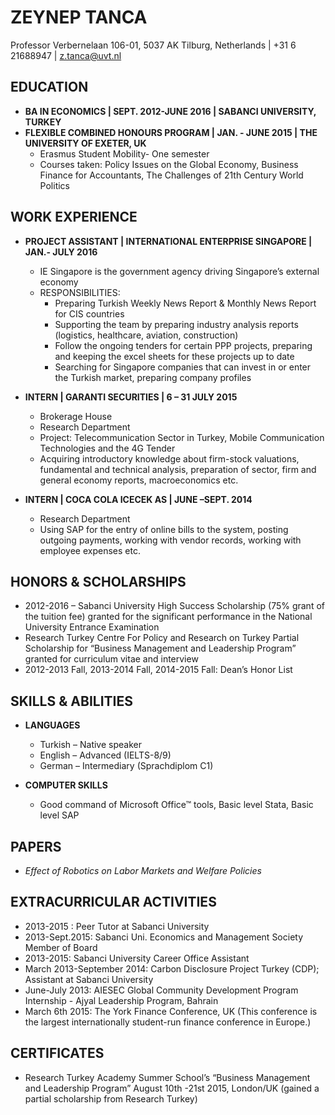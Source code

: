 # ZEYNEP TANCA

Professor Verbernelaan 106-01, 5037 AK Tilburg, Netherlands | +31 6 21688947 | z.tanca@uvt.nl

## EDUCATION
* **BA IN ECONOMICS | SEPT. 2012-JUNE 2016 | SABANCI UNIVERSITY, TURKEY**
* **FLEXIBLE COMBINED HONOURS PROGRAM | JAN. - JUNE 2015 | THE UNIVERSITY OF EXETER, UK**
  * Erasmus Student Mobility- One semester
  * Courses taken: Policy Issues on the Global Economy, Business Finance for Accountants, The Challenges of 21th Century
World Politics

## WORK EXPERIENCE
* **PROJECT ASSISTANT | INTERNATIONAL ENTERPRISE SINGAPORE | JAN.- JULY 2016**
  * IE Singapore is the government agency driving Singapore’s external economy
  * RESPONSIBILITIES:
    * Preparing Turkish Weekly News Report & Monthly News Report for CIS countries
    * Supporting the team by preparing industry analysis reports (logistics, healthcare, aviation, construction)
    * Follow the ongoing tenders for certain PPP projects, preparing and keeping the excel sheets for these projects up to date
    * Searching for Singapore companies that can invest in or enter the Turkish market, preparing company profiles

* **INTERN | GARANTI SECURITIES | 6 – 31 JULY 2015**  
  * Brokerage House
  * Research Department
  * Project: Telecommunication Sector in Turkey, Mobile Communication Technologies and the 4G Tender
  * Acquiring introductory knowledge about firm-stock valuations, fundamental and technical analysis, preparation of
sector, firm and general economy reports, macroeconomics etc.
  
* **INTERN | COCA COLA ICECEK AS | JUNE –SEPT. 2014**
  * Research Department
  * Using SAP for the entry of online bills to the system, posting outgoing payments, working with vendor records, working
with employee expenses etc.

## HONORS & SCHOLARSHIPS
* 2012-2016 – Sabanci University High Success Scholarship (75% grant of the tuition fee) granted for the significant
performance in the National University Entrance Examination
* Research Turkey Centre For Policy and Research on Turkey Partial Scholarship for “Business Management and
Leadership Program” granted for curriculum vitae and interview
* 2012-2013 Fall, 2013-2014 Fall, 2014-2015 Fall: Dean’s Honor List

## SKILLS & ABILITIES
* **LANGUAGES**
  * Turkish – Native speaker
  * English – Advanced (IELTS-8/9)
  * German – Intermediary (Sprachdiplom C1)
  
* **COMPUTER SKILLS**  
  * Good command of Microsoft Office™ tools, Basic level Stata, Basic level SAP
 
## PAPERS
* _Effect of Robotics on Labor Markets and Welfare Policies_

## EXTRACURRICULAR ACTIVITIES
* 2013-2015 : Peer Tutor at Sabanci University
* 2013-Sept.2015: Sabanci Uni. Economics and Management Society Member of Board
* 2013-2015: Sabanci University Career Office Assistant
* March 2013-September 2014: Carbon Disclosure Project Turkey (CDP); Assistant at Sabanci University
* June-July 2013: AIESEC Global Community Development Program Internship - Ajyal Leadership Program, Bahrain
* March 6th 2015: The York Finance Conference, UK
(This conference is the largest internationally student-run finance conference in Europe.)

## CERTIFICATES
* Research Turkey Academy Summer School’s “Business Management and Leadership Program” August 10th -21st 2015, London/UK (gained a partial scholarship from Research Turkey)


